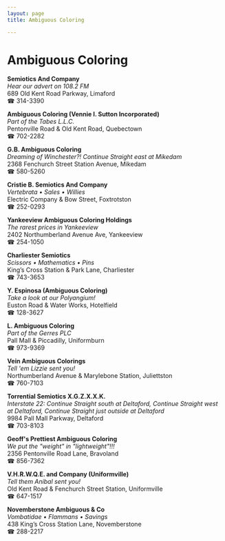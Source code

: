 ```yaml
---
layout: page 
title: Ambiguous Coloring

---
```



# Ambiguous Coloring


 **Semiotics And Company**  
_Hear our advert on 108.2 FM_  
689 Old Kent Road Parkway, Limaford  
☎ 314-3390

**Ambiguous Coloring (Vennie I. Sutton Incorporated)**  
_Part of the Tabes L.L.C._  
Pentonville Road & Old Kent Road, Quebectown  
☎ 702-2282

**G.B. Ambiguous Coloring**  
_Dreaming of Winchester?! 
Continue Straight east at Mikedam_  
2368 Fenchurch Street Station Avenue, Mikedam  
☎ 580-5260

**Cristie B. Semiotics And Company**  
_Vertebrata • Sales • Willies_  
Electric Company & Bow Street, Foxtrotston  
☎ 252-0293

**Yankeeview Ambiguous Coloring Holdings**  
_The rarest prices in Yankeeview_  
2402 Northumberland Avenue Ave, Yankeeview  
☎ 254-1050

**Charliester Semiotics**  
_Scissors • Mathematics • Pins_  
King’s Cross Station & Park Lane, Charliester  
☎ 743-3653

**Y. Espinosa (Ambiguous Coloring)**  
_Take a look at our Polyangium!_  
Euston Road & Water Works, Hotelfield  
☎ 128-3627

**L. Ambiguous Coloring**  
_Part of the Gerres PLC_  
Pall Mall & Piccadilly, Uniformburn  
☎ 973-9369

**Vein Ambiguous Colorings**  
_Tell 'em Lizzie sent you!_  
Northumberland Avenue & Marylebone Station, Juliettston  
☎ 760-7103

**Torrential Semiotics X.G.Z.X.X.K.**  
_Interstate 22: Continue Straight south at Deltaford, Continue Straight west at Deltaford, Continue Straight just outside at Deltaford_  
9984 Pall Mall Parkway, Deltaford  
☎ 703-8103

**Geoff's Prettiest Ambiguous Coloring**  
_We put the "weight" in "lightweight"!!!_  
2356 Pentonville Road Lane, Bravoland  
☎ 856-7362

**V.H.R.W.Q.E. and Company (Uniformville)**  
_Tell them Anibal sent you!_  
Old Kent Road & Fenchurch Street Station, Uniformville  
☎ 647-1517

**Novemberstone Ambiguous & Co**  
_Vombatidae • Flammans • Savings_  
438 King’s Cross Station Lane, Novemberstone  
☎ 288-2217

